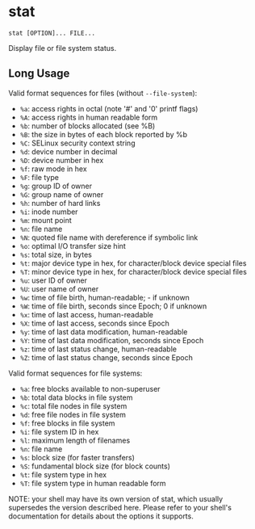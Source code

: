 # stat

```
stat [OPTION]... FILE...
```

Display file or file system status.

## Long Usage

Valid format sequences for files (without `--file-system`):

- `%a`: access rights in octal (note '#' and '0' printf flags)
- `%A`: access rights in human readable form
- `%b`: number of blocks allocated (see %B)
- `%B`: the size in bytes of each block reported by %b
- `%C`: SELinux security context string
- `%d`: device number in decimal
- `%D`: device number in hex
- `%f`: raw mode in hex
- `%F`: file type
- `%g`: group ID of owner
- `%G`: group name of owner
- `%h`: number of hard links
- `%i`: inode number
- `%m`: mount point
- `%n`: file name
- `%N`: quoted file name with dereference if symbolic link
- `%o`: optimal I/O transfer size hint
- `%s`: total size, in bytes
- `%t`: major device type in hex, for character/block device special files
- `%T`: minor device type in hex, for character/block device special files
- `%u`: user ID of owner
- `%U`: user name of owner
- `%w`: time of file birth, human-readable; - if unknown
- `%W`: time of file birth, seconds since Epoch; 0 if unknown
- `%x`: time of last access, human-readable
- `%X`: time of last access, seconds since Epoch
- `%y`: time of last data modification, human-readable
- `%Y`: time of last data modification, seconds since Epoch
- `%z`: time of last status change, human-readable
- `%Z`: time of last status change, seconds since Epoch

Valid format sequences for file systems:

- `%a`: free blocks available to non-superuser
- `%b`: total data blocks in file system
- `%c`: total file nodes in file system
- `%d`: free file nodes in file system
- `%f`: free blocks in file system
- `%i`: file system ID in hex
- `%l`: maximum length of filenames
- `%n`: file name
- `%s`: block size (for faster transfers)
- `%S`: fundamental block size (for block counts)
- `%t`: file system type in hex
- `%T`: file system type in human readable form

NOTE: your shell may have its own version of stat, which usually supersedes
the version described here.  Please refer to your shell's documentation
for details about the options it supports.
